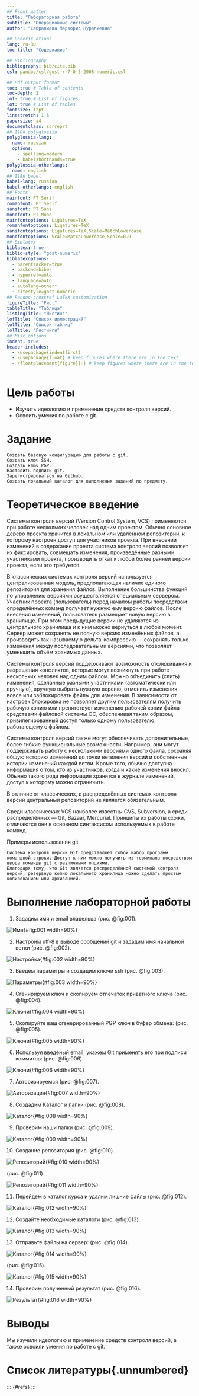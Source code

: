 ```yaml
---
## Front matter
title: "Лабораторная работа"
subtitle: "Операционные системы"
author: "Сабралиева Марворид Нуралиевна"

## Generic otions
lang: ru-RU
toc-title: "Содержание"

## Bibliography
bibliography: bib/cite.bib
csl: pandoc/csl/gost-r-7-0-5-2008-numeric.csl

## Pdf output format
toc: true # Table of contents
toc-depth: 2
lof: true # List of figures
lot: true # List of tables
fontsize: 12pt
linestretch: 1.5
papersize: a4
documentclass: scrreprt
## I18n polyglossia
polyglossia-lang:
  name: russian
  options:
	- spelling=modern
	- babelshorthands=true
polyglossia-otherlangs:
  name: english
## I18n babel
babel-lang: russian
babel-otherlangs: english
## Fonts
mainfont: PT Serif
romanfont: PT Serif
sansfont: PT Sans
monofont: PT Mono
mainfontoptions: Ligatures=TeX
romanfontoptions: Ligatures=TeX
sansfontoptions: Ligatures=TeX,Scale=MatchLowercase
monofontoptions: Scale=MatchLowercase,Scale=0.9
## Biblatex
biblatex: true
biblio-style: "gost-numeric"
biblatexoptions:
  - parentracker=true
  - backend=biber
  - hyperref=auto
  - language=auto
  - autolang=other*
  - citestyle=gost-numeric
## Pandoc-crossref LaTeX customization
figureTitle: "Рис."
tableTitle: "Таблица"
listingTitle: "Листинг"
lofTitle: "Список иллюстраций"
lotTitle: "Список таблиц"
lolTitle: "Листинги"
## Misc options
indent: true
header-includes:
  - \usepackage{indentfirst}
  - \usepackage{float} # keep figures where there are in the text
  - \floatplacement{figure}{H} # keep figures where there are in the text
---
```


# Цель работы

- Изучить идеологию и применение средств контроля версий.
- Освоить умения по работе с git.


# Задание

    Создать базовую конфигурацию для работы с git.
    Создать ключ SSH.
    Создать ключ PGP.
    Настроить подписи git.
    Зарегистрироваться на Github.
    Создать локальный каталог для выполнения заданий по предмету.

# Теоретическое введение

Системы контроля версий (Version Control System, VCS) применяются при работе нескольких человек над одним проектом. Обычно основное дерево проекта хранится в локальном или удалённом репозитории, к которому настроен доступ для участников проекта. При внесении изменений в содержание проекта система контроля версий позволяет их фиксировать, совмещать изменения, произведённые разными участниками проекта, производить откат к любой более ранней версии проекта, если это требуется.

В классических системах контроля версий используется централизованная модель, предполагающая наличие единого репозитория для хранения файлов. Выполнение большинства функций по управлению версиями осуществляется специальным сервером. Участник проекта (пользователь) перед началом работы посредством определённых команд получает нужную ему версию файлов. После внесения изменений, пользователь размещает новую версию в хранилище. При этом предыдущие версии не удаляются из центрального хранилища и к ним можно вернуться в любой момент. Сервер может сохранять не полную версию изменённых файлов, а производить так называемую дельта-компрессию — сохранять только изменения между последовательными версиями, что позволяет уменьшить объём хранимых данных.

Системы контроля версий поддерживают возможность отслеживания и разрешения конфликтов, которые могут возникнуть при работе нескольких человек над одним файлом. Можно объединить (слить) изменения, сделанные разными участниками (автоматически или вручную), вручную выбрать нужную версию, отменить изменения вовсе или заблокировать файлы для изменения. В зависимости от настроек блокировка не позволяет другим пользователям получить рабочую копию или препятствует изменению рабочей копии файла средствами файловой системы ОС, обеспечивая таким образом, привилегированный доступ только одному пользователю, работающему с файлом.

Системы контроля версий также могут обеспечивать дополнительные, более гибкие функциональные возможности. Например, они могут поддерживать работу с несколькими версиями одного файла, сохраняя общую историю изменений до точки ветвления версий и собственные истории изменений каждой ветви. Кроме того, обычно доступна информация о том, кто из участников, когда и какие изменения вносил. Обычно такого рода информация хранится в журнале изменений, доступ к которому можно ограничить.

В отличие от классических, в распределённых системах контроля версий центральный репозиторий не является обязательным.

Среди классических VCS наиболее известны CVS, Subversion, а среди распределённых — Git, Bazaar, Mercurial. Принципы их работы схожи, отличаются они в основном синтаксисом используемых в работе команд.

Примеры использования git

    Система контроля версий Git представляет собой набор программ командной строки. Доступ к ним можно получить из терминала посредством ввода команды git с различными опциями.
    Благодаря тому, что Git является распределённой системой контроля версий, резервную копию локального хранилища можно сделать простым копированием или архивацией.


# Выполнение лабораторной работы

1. Зададим имя и email владельца (рис. @fig:001).

![Имя](image/1.png){#fig:001 width=90%}

2. Настроим utf-8 в выводе сообщений git и зададим имя начальной ветки (рис. @fig:002).

![Настройка](image/2.png){#fig:002 width=90%}

3. Введем параметры и создадим ключи ssh (рис. @fig:003).

![Параметры](image/3.png){#fig:003 width=90%}

4. Сгенирируем ключ и скопируем отпечаток приватного ключа (рис. @fig:004).

![Ключи](image/4.png){#fig:004 width=90%}

5. Cкопируйте ваш сгенерированный PGP ключ в буфер обмена: (рис. @fig:005).

![Ключи](image/5.png){#fig:005 width=90%}

6. Используя введёный email, укажем Git применять его при подписи коммитов: (рис. @fig:006).

![Ключи](image/6.png){#fig:006 width=90%}

7. Авторизируемся   (рис. @fig:007).

![Авторизация](image/7.png){#fig:007 width=90%}

8. Создадим Каталог и папки (рис. @fig:008).

![Каталог](image/8.png){#fig:008 width=90%}

9. Проверим наши папки (рис. @fig:009).

![Каталог](image/9.png){#fig:009 width=90%}

10. Создание репозитория (рис. @fig:010).

![Репозиторий](image/10.png){#fig:010 width=90%}

(рис. @fig:011).

![Репозиторий](image/11.png){#fig:011 width=90%}

11. Перейдем в каталог курса и удалим лишние файлы (рис. @fig:012).

![Каталог](image/12.png){#fig:012 width=90%}

12. Создайте необходимые каталоги (рис. @fig:013).

![Каталог](image/13.png){#fig:013 width=90%}

13. Отправьте файлы на сервер: (рис. @fig:014).

![Каталог](image/14.png){#fig:014 width=90%}

(рис. @fig:015).

![Каталог](image/15.png){#fig:015 width=90%}

14. Проверим полученный результат (рис. @fig:016).

![Результат](image/16.png){#fig:016 width=90%} 
# Выводы

Мы изучили идеологию и применение средств контроля версий, а также освоили умения по работе с git.

# Список литературы{.unnumbered}

::: {#refs}
:::
